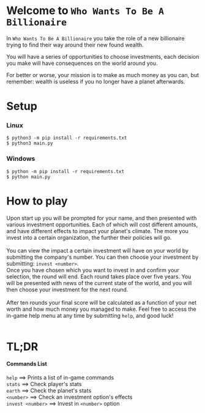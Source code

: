 # Welcome to `Who Wants To Be A Billionaire`

In `Who Wants To Be A Billionaire` you take the role of a new 
billionaire trying to find their way around their new found wealth. 

You will have a series of opportunities to choose investments, each
decision you make will have consequences on the world around you.

For better or worse, your mission is to make as much money as you
can, but remember: wealth is useless if you no longer have a planet
afterwards.

# Setup

### Linux
```
$ python3 -m pip install -r requirements.txt
$ python3 main.py
```

### Windows
```
$ python -m pip install -r requirements.txt
$ python main.py
```

# How to play

Upon start up you will be prompted for your name, and then presented
with various investment opportunities. Each of which will cost different
amounts, and have different effects to impact your planet's climate. The
more you invest into a certain organization, the further their policies 
will go. <br>
<br>
You can view the impact a certain investment will have on your world by
submitting the company's number. You can then choose your investment by
submitting: `invest <number>`. <br>
Once you have chosen which you want to invest in and confirm your 
selection, the round will end. Each round takes place over five years. 
You will be presented with news of the current state of the world, and 
you will then choose your investment for the next round. <br>
<br>
After ten rounds your final score will be calculated as a function of 
your net worth and how much money you managed to make. Feel free to 
access the in-game help menu at any time by submitting `help`, and good 
luck!<br>
<br>
# TL;DR
#### Commands List
`help` ==> Prints a list of in-game commands<br>
`stats` ==> Check player's stats <br>
`earth` ==> Check the planet's stats <br>
`<number>` ==> Check an investment option's effects<br>
`invest <number>` ==> Invest in `<number>` option